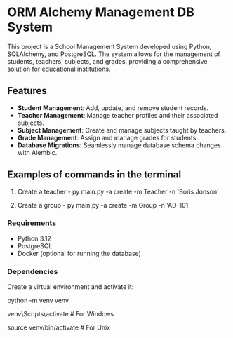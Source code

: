 # ORM Alchemy Management DB System

This project is a School Management System developed using Python, SQLAlchemy, and PostgreSQL. 
The system allows for the management of students, teachers, subjects, and grades, providing a comprehensive solution for educational institutions.

## Features

- **Student Management**: Add, update, and remove student records.
- **Teacher Management**: Manage teacher profiles and their associated subjects.
- **Subject Management**: Create and manage subjects taught by teachers.
- **Grade Management**: Assign and manage grades for students.
- **Database Migrations**: Seamlessly manage database schema changes with Alembic.

## Examples of commands in the terminal

1) Create a teacher -  py main.py -a create -m Teacher -n 'Boris Jonson'

2) Create a group   -  py main.py -a create -m Group -n 'AD-101'  


### Requirements

- Python 3.12
- PostgreSQL
- Docker (optional for running the database)

### Dependencies

Create a virtual environment and activate it:

python -m venv venv

venv\Scripts\activate     # For Windows

source venv/bin/activate  # For Unix
